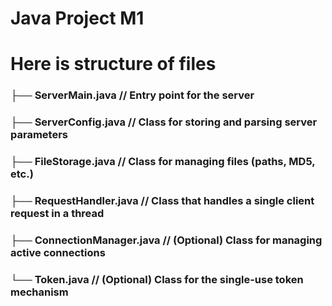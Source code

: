 # Java Project M1
# Here is structure of files

###          ├── ServerMain.java        // Entry point for the server
###         ├── ServerConfig.java      // Class for storing and parsing server parameters
###        ├── FileStorage.java       // Class for managing files (paths, MD5, etc.)
###       ├── RequestHandler.java    // Class that handles a single client request in a thread
###      ├── ConnectionManager.java // (Optional) Class for managing active connections
###     └── Token.java             // (Optional) Class for the single-use token mechanism

